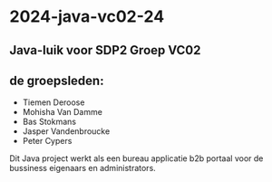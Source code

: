 # 2024-java-vc02-24

## Java-luik voor SDP2 Groep VC02

## de groepsleden:
- Tiemen Deroose
- Mohisha Van Damme
- Bas Stokmans
- Jasper Vandenbroucke
- Peter Cypers

Dit Java project werkt als een bureau applicatie b2b portaal voor de bussiness eigenaars en administrators.